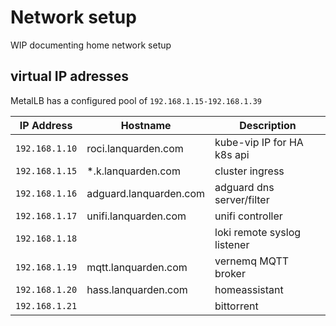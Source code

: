 # Network setup

WIP documenting home network setup

## virtual IP adresses

MetalLB has a configured pool of `192.168.1.15-192.168.1.39`

| IP Address   | Hostname               | Description                 |
|--------------|------------------------|-----------------------------|
|`192.168.1.10`| roci.lanquarden.com    | kube-vip IP for HA k8s api  |
|`192.168.1.15`| \*.k.lanquarden.com    | cluster ingress             |
|`192.168.1.16`| adguard.lanquarden.com | adguard dns server/filter   |
|`192.168.1.17`| unifi.lanquarden.com   | unifi controller            |
|`192.168.1.18`|                        | loki remote syslog listener |
|`192.168.1.19`| mqtt.lanquarden.com    | vernemq MQTT broker         |
|`192.168.1.20`| hass.lanquarden.com    | homeassistant               |
|`192.168.1.21`|                        | bittorrent                  |
